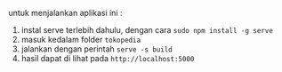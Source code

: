 untuk menjalankan aplikasi ini :

1. instal serve terlebih dahulu, dengan cara `sudo npm install -g serve`
2. masuk kedalam folder `tokopedia`
3. jalankan dengan perintah `serve -s build`
4. hasil dapat di lihat pada `http://localhost:5000`